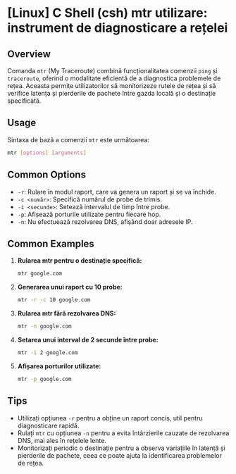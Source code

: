 # [Linux] C Shell (csh) mtr utilizare: instrument de diagnosticare a rețelei

## Overview
Comanda `mtr` (My Traceroute) combină funcționalitatea comenzii `ping` și `traceroute`, oferind o modalitate eficientă de a diagnostica problemele de rețea. Aceasta permite utilizatorilor să monitorizeze rutele de rețea și să verifice latența și pierderile de pachete între gazda locală și o destinație specificată.

## Usage
Sintaxa de bază a comenzii `mtr` este următoarea:

```bash
mtr [options] [arguments]
```

## Common Options
- `-r`: Rulare în modul raport, care va genera un raport și se va închide.
- `-c <număr>`: Specifică numărul de probe de trimis.
- `-i <secunde>`: Setează intervalul de timp între probe.
- `-p`: Afișează porturile utilizate pentru fiecare hop.
- `-n`: Nu efectuează rezolvarea DNS, afișând doar adresele IP.

## Common Examples
1. **Rularea mtr pentru o destinație specifică:**
   ```bash
   mtr google.com
   ```

2. **Generarea unui raport cu 10 probe:**
   ```bash
   mtr -r -c 10 google.com
   ```

3. **Rularea mtr fără rezolvarea DNS:**
   ```bash
   mtr -n google.com
   ```

4. **Setarea unui interval de 2 secunde între probe:**
   ```bash
   mtr -i 2 google.com
   ```

5. **Afișarea porturilor utilizate:**
   ```bash
   mtr -p google.com
   ```

## Tips
- Utilizați opțiunea `-r` pentru a obține un raport concis, util pentru diagnosticare rapidă.
- Rulați `mtr` cu opțiunea `-n` pentru a evita întârzierile cauzate de rezolvarea DNS, mai ales în rețelele lente.
- Monitorizați periodic o destinație pentru a observa variațiile în latență și pierderile de pachete, ceea ce poate ajuta la identificarea problemelor de rețea.